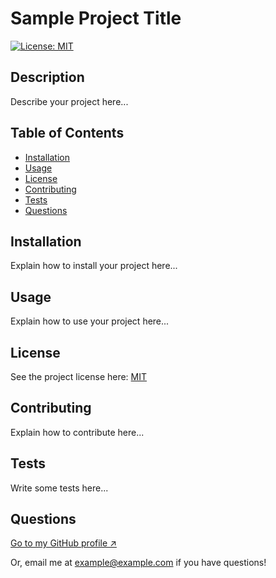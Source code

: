 # Sample Project Title

[![License: MIT](https://img.shields.io/badge/License-MIT-yellow.svg)](https://opensource.org/licenses/MIT)

## Description

Describe your project here...

## Table of Contents

- [Installation](#installation)
- [Usage](#usage)
- [License](#license)
- [Contributing](#contributing)
- [Tests](#tests)
- [Questions](#questions)

## Installation

Explain how to install your project here...

## Usage

Explain how to use your project here...

## License

See the project license here: [MIT](./LICENSE.txt)

## Contributing

Explain how to contribute here...

## Tests

Write some tests here...

## Questions

[Go to my GitHub profile ↗️](https://github.com/mikelind28)

Or, email me at <example@example.com> if you have questions!
